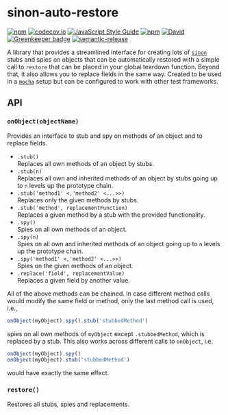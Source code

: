 # sinon-auto-restore

[![npm](https://img.shields.io/npm/v/sinon-auto-restore.svg?maxAge=3600)](https://www.npmjs.com/package/sinon-auto-restore)
[![codecov.io](https://img.shields.io/codecov/c/github/lukastaegert/sinon-auto-restore.svg?maxAge=3600)](http://codecov.io/github/lukastaegert/sinon-auto-restore)
[![JavaScript Style Guide](https://img.shields.io/badge/code%20style-standard-brightgreen.svg?maxAge=3600)](http://standardjs.com/)
[![npm](https://img.shields.io/npm/dm/sinon-auto-restore.svg?maxAge=3600)](https://www.npmjs.com/package/sinon-auto-restore)
[![David](https://img.shields.io/david/lukastaegert/sinon-auto-restore.svg?maxAge=3600)](https://david-dm.org/lukastaegert/sinon-auto-restore)
[![Greenkeeper badge](https://badges.greenkeeper.io/lukastaegert/sinon-auto-restore.svg)](https://greenkeeper.io/)
[![semantic-release](https://img.shields.io/badge/%20%20%F0%9F%93%A6%F0%9F%9A%80-semantic--release-e10079.svg?maxAge=3600)](https://github.com/semantic-release/semantic-release)

A library that provides a streamlined interface for creating lots of [`sinon`](https://github.com/sinonjs/sinon) stubs
and spies on objects that can be automatically restored with a simple call to `restore` that can be
placed in your global teardown function. Beyond that, it also allows you to replace fields in the same
way. Created to be used in a [`mocha`](https://github.com/mochajs/mocha) setup but can
be configured to work with other test frameworks.

## API

### `onObject(objectName)`

Provides an interface to stub and spy on methods of an object and to replace fields.

* `.stub()`   
    Replaces all own methods of an object by stubs.
* `.stub(n)`   
    Replaces all own and inherited methods of an object by stubs going up to `n` levels up the prototype chain.
* `.stub('method1' <,'method2' <...>>)`  
    Replaces only the given methods by stubs.
* `.stub('method', replacementFunction)`  
    Replaces a given method by a stub with the provided functionality.
* `.spy()`  
    Spies on all own methods of an object.
* `.spy(n)`   
    Spies on all own and inherited methods of an object going up to `n` levels up the prototype chain.
* `.spy('method1' <,'method2' <...>>)`  
    Spies on the given methods of an object.
* `.replace('field', replacementValue)`  
    Replaces a given field by another value.

All of the above methods can be chained. In case different method calls would modify the same field or method, only the
last method call is used, i.e.,
```javascript
onObject(myObject).spy().stub('stubbedMethod')
```
spies on all own methods of `myObject` except `.stubbedMethod`, which is replaced by a stub. This also works across
different calls to `onObject`, i.e.
```javascript
onObject(myObject).spy()
onObject(myObject).stub('stubbedMethod')
```
would have exactly the same effect.

### `restore()`

Restores all stubs, spies and replacements.
